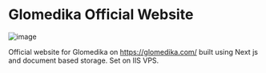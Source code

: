 # Glomedika Official Website

![image](https://github.com/user-attachments/assets/9dd2dd4f-f9c1-4532-85ad-0434a9ed292d)


Official website for Glomedika on https://glomedika.com/ built using Next js and document based storage. Set on IIS VPS.
